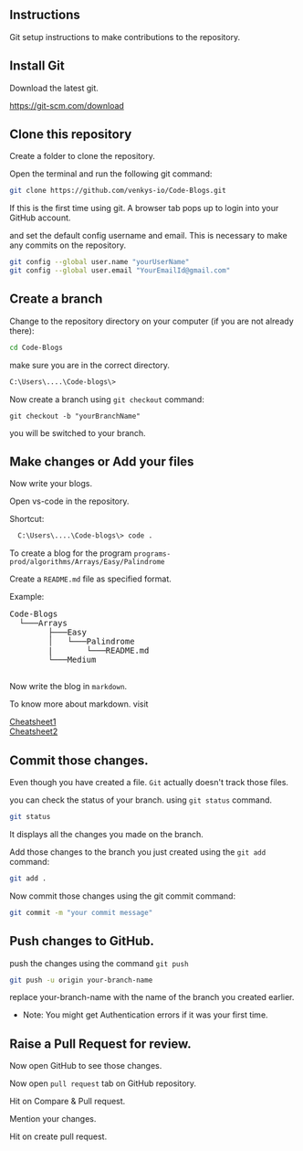 <!-- # Code-Blogs -->



## Instructions

Git setup instructions to make contributions to the repository.



## Install Git

Download the latest git. 

https://git-scm.com/download



## Clone this repository

Create a folder to clone the repository.

Open the terminal and run the following git command:
```bash
git clone https://github.com/venkys-io/Code-Blogs.git
```



If this is the first time using git. A browser tab pops up to login into your GitHub account.

and set the default config username and email. This is necessary to make any commits on the repository.

```bash
git config --global user.name "yourUserName"
git config --global user.email "YourEmailId@gmail.com"
```

## Create a branch

Change to the repository directory on your computer (if you are not already there):

```bash
cd Code-Blogs
```

make sure you are in the correct directory.
```bash
C:\Users\....\Code-blogs\>
```

Now create a branch using `git checkout` command:

```
git checkout -b "yourBranchName"
```

you will be switched to your branch.

## Make changes or Add your files

Now write your blogs.

Open vs-code in the repository.

Shortcut:
```bash
  C:\Users\....\Code-blogs\> code .
```


To create a blog for the program `programs-prod/algorithms/Arrays/Easy/Palindrome`

Create a `README.md` file as specified format.

Example:

<pre>
Code-Blogs
  └───Arrays
        ├───Easy
        │   └───Palindrome
        |       └───README.md
        └───Medium

</pre>


Now write the blog in `markdown`.

To know more about markdown. visit

[Cheatsheet1](https://www.freecodecamp.org/news/markdown-cheatsheet/)<br>
[Cheatsheet2](https://www.markdownguide.org/cheat-sheet/)







## Commit those changes.

Even though you have created a file. `Git` actually doesn't track those files.

you can check the status of your branch. using `git status` command.

```bash
git status
```

It displays all the changes you made on the branch.


Add those changes to the branch you just created using the `git add` command:

```bash
git add .
```

Now commit those changes using the git commit command:

```bash
git commit -m "your commit message"
```


## Push changes to GitHub.

push the changes using the command `git push`

```bash
git push -u origin your-branch-name
```

replace your-branch-name with the name of the branch you created earlier.


- Note: You might get Authentication errors if it was your first time.



## Raise a Pull Request for review.

Now open GitHub to see those changes.

Now open `pull request` tab on GitHub repository. 

Hit on Compare & Pull request.

Mention your changes.

Hit on create pull request.
